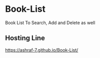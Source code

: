 # Book-List
Book List To Search, Add and Delete as well

## Hosting Line
https://ashraf-7.github.io/Book-List/
